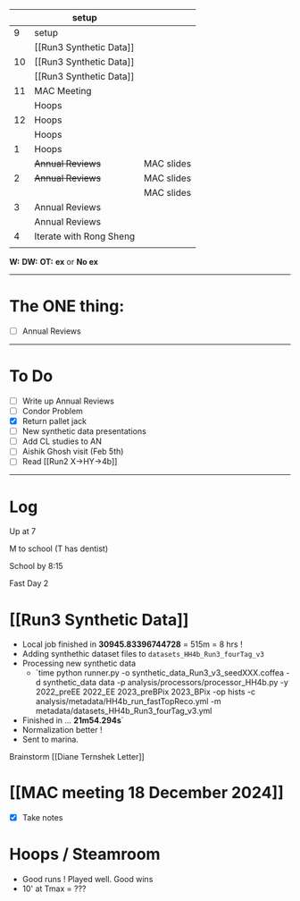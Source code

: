 
|     | setup                   |            |
| --- | ----------------------- | ---------- |
| 9   | setup                   |            |
|     | [[Run3 Synthetic Data]] |            |
| 10  | [[Run3 Synthetic Data]] |            |
|     | [[Run3 Synthetic Data]] |            |
| 11  | MAC Meeting             |            |
|     | Hoops                   |            |
| 12  | Hoops                   |            |
|     | Hoops                   |            |
| 1   | Hoops                   |            |
|     | ~~Annual Reviews~~      | MAC slides |
| 2   | ~~Annual Reviews~~      | MAC slides |
|     |                         | MAC slides |
| 3   | Annual Reviews          |            |
|     | Annual Reviews          |            |
| 4   | Iterate with Rong Sheng |            |
|     |                         |            |

**W:**
**DW:**
**OT:**
**ex** or **No ex**

---
# The ONE thing: 
- [ ]  Annual Reviews

---
# To Do

- [ ] Write up Annual Reviews
- [ ] Condor Problem
- [x] Return pallet jack
- [ ] New synthetic data presentations
- [ ]  Add CL studies to AN
- [ ] Aishik Ghosh visit (Feb 5th)
- [ ] Read [[Run2 X->HY->4b]]

---

# Log

Up at 7

M to school (T has dentist)

School by 8:15

Fast Day 2

# [[Run3 Synthetic Data]]
- Local job finished in **30945.83396744728** = 515m = 8 hrs !
- Adding synthethic dataset files to `datasets_HH4b_Run3_fourTag_v3`
- Processing new synthetic data
	- `time python runner.py -o synthetic_data_Run3_v3_seedXXX.coffea -d synthetic_data data -p analysis/processors/processor_HH4b.py -y 2022_preEE 2022_EE 2023_preBPix 2023_BPix  -op hists -c analysis/metadata/HH4b_run_fastTopReco.yml -m metadata/datasets_HH4b_Run3_fourTag_v3.yml
- Finished in ... **21m54.294s**`
- Normalization better ! 
- Sent to marina. 

Brainstorm [[Diane Ternshek Letter]]

# [[MAC meeting 18 December 2024]]
- [x] Take notes

# Hoops / Steamroom 
- Good runs ! Played well. Good wins
- 10' at Tmax = ???


